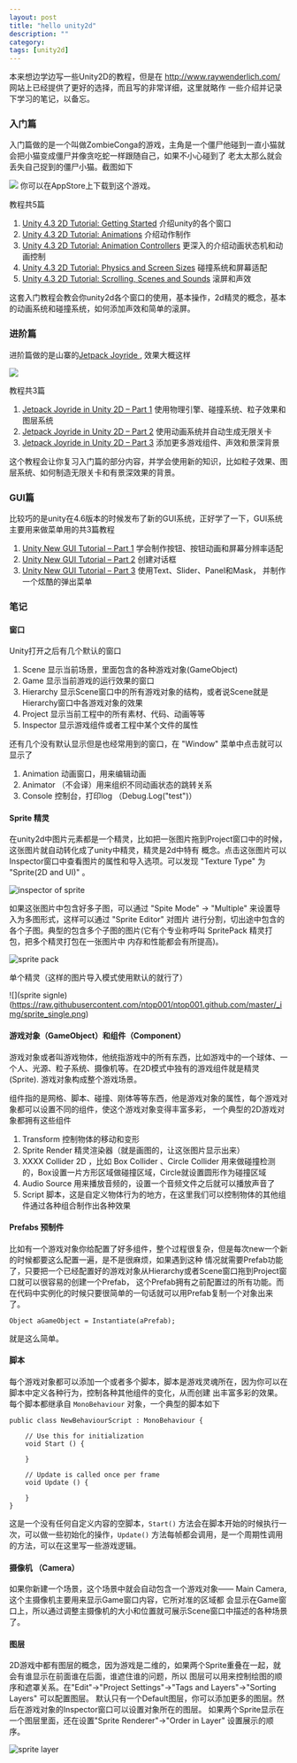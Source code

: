 ```yaml
---
layout: post
title: "hello unity2d"
description: ""
category: 
tags: [unity2d]
---
```


本来想边学边写一些Unity2D的教程，但是在 http://www.raywenderlich.com/ 网站上已经提供了更好的选择，而且写的非常详细，这里就略作
一些介绍并记录下学习的笔记，以备忘。

### 入门篇
入门篇做的是一个叫做ZombieConga的游戏，主角是一个僵尸他碰到一直小猫就会把小猫变成僵尸并像贪吃蛇一样跟随自己，如果不小心碰到了
老太太那么就会丢失自己捉到的僵尸小猫。截图如下

![](http://cdn1.raywenderlich.com/wp-content/uploads/2015/04/zombie_conga_cover.gif) 你可以在AppStore上下载到这个游戏。

教程共5篇

1. [Unity 4.3 2D Tutorial: Getting Started](http://www.raywenderlich.com/?p=61532) 介绍unity的各个窗口
2. [Unity 4.3 2D Tutorial: Animations](http://www.raywenderlich.com/?p=66345) 介绍动作制作
3. [Unity 4.3 2D Tutorial: Animation Controllers](http://www.raywenderlich.com/?p=66523) 更深入的介绍动画状态机和动画控制
4. [Unity 4.3 2D Tutorial: Physics and Screen Sizes](http://www.raywenderlich.com/?p=70344) 碰撞系统和屏幕适配
5. [Unity 4.3 2D Tutorial: Scrolling, Scenes and Sounds](http://www.raywenderlich.com/?p=71029) 滚屏和声效

这套入门教程会教会你unity2d各个窗口的使用，基本操作，2d精灵的概念，基本的动画系统和碰撞系统，如何添加声效和简单的滚屏。

### 进阶篇

进阶篇做的是山寨的[Jetpack Joyride ](http://en.wikipedia.org/wiki/Jetpack_Joyride), 效果大概这样

![](http://cdn4.raywenderlich.com/wp-content/uploads/2014/03/rocket_mouse_unity_p3_117.png) 

教程共3篇

1. [Jetpack Joyride in Unity 2D – Part 1](http://www.raywenderlich.com/?p=69392) 使用物理引擎、碰撞系统、粒子效果和图层系统
2. [Jetpack Joyride in Unity 2D – Part 2](http://www.raywenderlich.com/?p=69544) 使用动画系统并自动生成无限关卡
3. [Jetpack Joyride in Unity 2D – Part 3](http://www.raywenderlich.com/?p=69675) 添加更多游戏组件、声效和景深背景

这个教程会让你复习入门篇的部分内容，并学会使用新的知识，比如粒子效果、图层系统、如何制造无限关卡和有景深效果的背景。

### GUI篇

比较巧的是unity在4.6版本的时候发布了新的GUI系统，正好学了一下，GUI系统主要用来做菜单用的共3篇教程

1. [Unity New GUI Tutorial – Part 1](http://www.raywenderlich.com/?p=78675) 学会制作按钮、按钮动画和屏幕分辨率适配
2. [Unity New GUI Tutorial – Part 2](http://www.raywenderlich.com/?p=79031) 创建对话框
3. [Unity New GUI Tutorial – Part 3](http://www.raywenderlich.com/?p=79046) 使用Text、Slider、Panel和Mask， 并制作一个炫酷的弹出菜单


### 笔记

#### 窗口

Unity打开之后有几个默认的窗口

1. Scene 显示当前场景，里面包含的各种游戏对象(GameObject)
2. Game 显示当前游戏的运行效果的窗口
3. Hierarchy 显示Scene窗口中的所有游戏对象的结构，或者说Scene就是Hierarchy窗口中各游戏对象的效果
4. Project 显示当前工程中的所有素材、代码、动画等等
5. Inspector 显示游戏组件或者工程中某个文件的属性

还有几个没有默认显示但是也经常用到的窗口，在 "Window" 菜单中点击就可以显示了

1. Animation 动画窗口，用来编辑动画
2. Animator （不会译）用来组织不同动画状态的跳转关系
3. Console 控制台，打印log （Debug.Log("test")）

#### Sprite 精灵

在unity2d中图片元素都是一个精灵，比如把一张图片拖到Project窗口中的时候，这张图片就自动转化成了unity中精灵，精灵是2d中特有
概念。点击这张图片可以Inspector窗口中查看图片的属性和导入选项。可以发现 "Texture Type" 为 "Sprite(2D and UI)" 。

![inspector of sprite](https://raw.githubusercontent.com/ntop001/ntop001.github.com/master/_img/sprite_inspector.png)

如果这张图片中包含好多子图，可以通过 "Spite Mode" -> "Multiple" 来设置导入为多图形式，这样可以通过 "Sprite Editor" 对图片
进行分割，切出途中包含的各个子图。典型的包含多个子图的图片(它有个专业称呼叫 SpritePack 精灵打包，把多个精灵打包在一张图片中
内存和性能都会有所提高)。

![sprite pack](https://raw.githubusercontent.com/ntop001/ntop001.github.com/master/_img/sprite_mutible.png)

单个精灵（这样的图片导入模式使用默认的就行了）

![](sprite signle)(https://raw.githubusercontent.com/ntop001/ntop001.github.com/master/_img/sprite_single.png)

#### 游戏对象（GameObject）和组件（Component）

游戏对象或者叫游戏物体，他统指游戏中的所有东西，比如游戏中的一个球体、一个人、光源、粒子系统、摄像机等。在2D模式中独有的游戏组件就是精灵(Sprite). 游戏对象构成整个游戏场景。

组件指的是网格、脚本、碰撞、刚体等等东西，他是游戏对象的属性，每个游戏对象都可以设置不同的组件，使这个游戏对象变得丰富多彩，
一个典型的2D游戏对象都拥有这些组件

1. Transform 控制物体的移动和变形
2. Sprite Render 精灵渲染器（就是画图的，让这张图片显示出来）
3. XXXX Collider 2D ，比如 Box Collider 、Circle Collider 用来做碰撞检测的，Box设置一片方形区域做碰撞区域，Circle就设置圆形作为碰撞区域
4. Audio Source 用来播放音频的，设置一个音频文件之后就可以播放声音了
5. Script 脚本，这是自定义物体行为的地方，在这里我们可以控制物体的其他组件通过各种组合制作出各种效果


#### Prefabs 预制件

比如有一个游戏对象你给配置了好多组件，整个过程很复杂，但是每次new一个新的时候都要这么配置一遍，是不是很麻烦，如果遇到这种
情况就需要Prefab功能了，只要把一个已经配置好的游戏对象从Hierarchy或者Scene窗口拖到Project窗口就可以很容易的创建一个Prefab，
这个Prefab拥有之前配置过的所有功能。而在代码中实例化的时候只要很简单的一句话就可以用Prefab复制一个对象出来了。

```
Object aGameObject = Instantiate(aPrefab);
```

就是这么简单。

#### 脚本

每个游戏对象都可以添加一个或者多个脚本，脚本是游戏灵魂所在，因为你可以在脚本中定义各种行为，控制各种其他组件的变化，从而创建
出丰富多彩的效果。每个脚本都继承自 `MonoBehaviour` 对象，一个典型的脚本如下

```
public class NewBehaviourScript : MonoBehaviour {

	// Use this for initialization
	void Start () {
	
	}
	
	// Update is called once per frame
	void Update () {
	
	}
}
```

这是一个没有任何自定义内容的空脚本，`Start()` 方法会在脚本开始的时候执行一次，可以做一些初始化的操作，`Update()` 方法每帧都会调用，是一个周期性调用的方法，可以在这里写一些游戏逻辑。

#### 摄像机 （Camera）

如果你新建一个场景，这个场景中就会自动包含一个游戏对象—— Main Camera,这个主摄像机主要用来显示Game窗口内容，它所对准的区域都
会显示在Game窗口上，所以通过调整主摄像机的大小和位置就可展示Scene窗口中描述的各种场景了。


#### 图层

2D游戏中都有图层的概念，因为游戏是二维的，如果两个Sprite重叠在一起，就会有谁显示在前面谁在后面，谁遮住谁的问题，所以
图层可以用来控制绘图的顺序和遮罩关系。在"Edit"->"Project Settings"->"Tags and Layers"->"Sorting Layers" 可以配置图层。
默认只有一个Default图层，你可以添加更多的图层。然后在游戏对象的Inspector窗口可以设置对象所在的图层。
如果两个Sprite显示在一个图层里面，还在设置"Sprite Renderer"->"Order in Layer" 设置展示的顺序。

![sprite layer](https://raw.githubusercontent.com/ntop001/ntop001.github.com/master/_img/sprite_layer.png)










